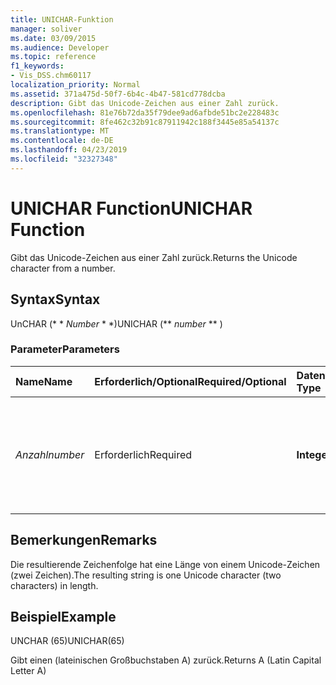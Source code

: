 ```yaml
---
title: UNICHAR-Funktion
manager: soliver
ms.date: 03/09/2015
ms.audience: Developer
ms.topic: reference
f1_keywords:
- Vis_DSS.chm60117
localization_priority: Normal
ms.assetid: 371a475d-50f7-6b4c-4b47-581cd778dcba
description: Gibt das Unicode-Zeichen aus einer Zahl zurück.
ms.openlocfilehash: 81e76b72da35f79dee9ad6afbde51bc2e228483c
ms.sourcegitcommit: 8fe462c32b91c87911942c188f3445e85a54137c
ms.translationtype: MT
ms.contentlocale: de-DE
ms.lasthandoff: 04/23/2019
ms.locfileid: "32327348"
---
```

# <a name="unichar-function"></a><span data-ttu-id="a278d-103">UNICHAR Function</span><span class="sxs-lookup"><span data-stu-id="a278d-103">UNICHAR Function</span></span>

<span data-ttu-id="a278d-104">Gibt das Unicode-Zeichen aus einer Zahl zurück.</span><span class="sxs-lookup"><span data-stu-id="a278d-104">Returns the Unicode character from a number.</span></span> 
  
## <a name="syntax"></a><span data-ttu-id="a278d-105">Syntax</span><span class="sxs-lookup"><span data-stu-id="a278d-105">Syntax</span></span>

<span data-ttu-id="a278d-106">UnCHAR (\* \* *Number* \* \*)</span><span class="sxs-lookup"><span data-stu-id="a278d-106">UNICHAR (\*\* *number* \*\* )</span></span> 
  
### <a name="parameters"></a><span data-ttu-id="a278d-107">Parameter</span><span class="sxs-lookup"><span data-stu-id="a278d-107">Parameters</span></span>

|<span data-ttu-id="a278d-108">**Name**</span><span class="sxs-lookup"><span data-stu-id="a278d-108">**Name**</span></span>|<span data-ttu-id="a278d-109">**Erforderlich/Optional**</span><span class="sxs-lookup"><span data-stu-id="a278d-109">**Required/Optional**</span></span>|<span data-ttu-id="a278d-110">**Datentyp**</span><span class="sxs-lookup"><span data-stu-id="a278d-110">**Data Type**</span></span>|<span data-ttu-id="a278d-111">**Beschreibung**</span><span class="sxs-lookup"><span data-stu-id="a278d-111">**Description**</span></span>|
|:-----|:-----|:-----|:-----|
| <span data-ttu-id="a278d-112">_Anzahl_</span><span class="sxs-lookup"><span data-stu-id="a278d-112">_number_</span></span> <br/> |<span data-ttu-id="a278d-113">Erforderlich</span><span class="sxs-lookup"><span data-stu-id="a278d-113">Required</span></span>  <br/> |<span data-ttu-id="a278d-114">**Integer**</span><span class="sxs-lookup"><span data-stu-id="a278d-114">**Integer**</span></span> <br/> |<span data-ttu-id="a278d-115">Eine ganze Zahl zwischen 1 und 65.535 (einschließlich); andernfalls gibt die Funktion einen Fehler zurück.</span><span class="sxs-lookup"><span data-stu-id="a278d-115">An integer between 1 and 65,535 (inclusive), or the function returns an error.</span></span>  <br/> |
   
## <a name="remarks"></a><span data-ttu-id="a278d-116">Bemerkungen</span><span class="sxs-lookup"><span data-stu-id="a278d-116">Remarks</span></span>

<span data-ttu-id="a278d-117">Die resultierende Zeichenfolge hat eine Länge von einem Unicode-Zeichen (zwei Zeichen).</span><span class="sxs-lookup"><span data-stu-id="a278d-117">The resulting string is one Unicode character (two characters) in length.</span></span> 
  
## <a name="example"></a><span data-ttu-id="a278d-118">Beispiel</span><span class="sxs-lookup"><span data-stu-id="a278d-118">Example</span></span>

<span data-ttu-id="a278d-119">UNCHAR (65)</span><span class="sxs-lookup"><span data-stu-id="a278d-119">UNICHAR(65)</span></span> 
  
<span data-ttu-id="a278d-120">Gibt einen (lateinischen Großbuchstaben A) zurück.</span><span class="sxs-lookup"><span data-stu-id="a278d-120">Returns A (Latin Capital Letter A)</span></span> 
  


